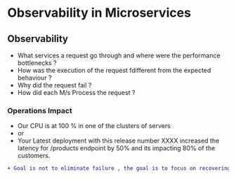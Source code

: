 # Observability in Microservices


## Observability
- What services a request go through and where were the performance bottlenecks ?
-  How was the execution of the request fdifferent from the expected behaviour ?
-  Why did the request fail ?
-  How did each M/s Process the request ? 

### Operations Impact
- Our CPU is at 100 % in one of the clusters of servers
- or
- Your Latest deployment with this release number XXXX increased the latency for /products endpoint by 50% and its impacting 80% of the customers.

```diff
+ Goal is not to eliminate failure , the goal is to focus on recovering as quickly as possible with early and fast detection.
```

